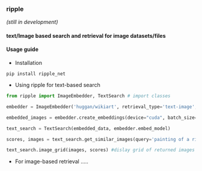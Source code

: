 ### ripple 
*(still in development)*
#### text/Image based search and retrieval for image datasets/files

#### Usage guide
- Installation

`pip install ripple_net` 

- Using ripple for text-based search

```python
from ripple import ImageEmbedder, TextSearch # import classes

embedder = ImageEmbedder('huggan/wikiart', retrieval_type='text-image', dataset_type='huggingface') # load from a huggingface image dataset or load from a local image directory

embedded_images = embedder.create_embeddings(device="cuda", batch_size=32) # could also use 'cpu' if CUDA-enabled GPU isn't available

text_search = TextSearch(embedded_data, embedder.embed_model)

scores, images = text_search.get_similar_images(query='painting of a river', k_images=10) # specify text query for image, and number of results to return

text_search.image_grid(images, scores) #dislay grid of returned images
```

- For image-based retrieval
.....

```python

